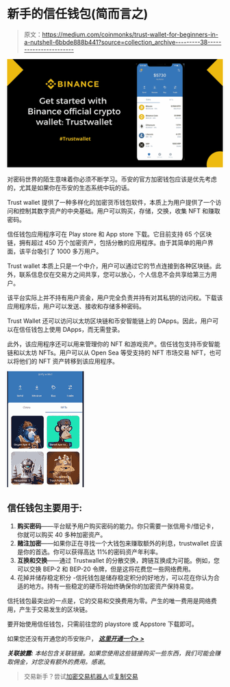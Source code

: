 # 新手的信任钱包(简而言之)

> 原文：<https://medium.com/coinmonks/trust-wallet-for-beginners-in-a-nutshell-6bbde888b441?source=collection_archive---------38----------------------->

![](img/b4bfbda3e68c7a70fed40ae2340538d0.png)

对密码世界的陌生意味着你必须不断学习。币安的官方加密钱包应该是优先考虑的，尤其是如果你在币安的生态系统中玩的话。

Trust wallet 提供了一种多样化的加密货币钱包软件，本质上为用户提供了一个访问和控制其数字资产的中央基础。用户可以购买，存储，交换，收集 NFT 和赚取密码。

信任钱包应用程序可在 Play store 和 App store 下载。它目前支持 65 个区块链，拥有超过 450 万个加密资产，包括分散的应用程序。由于其简单的用户界面，该平台吸引了 1000 多万用户。

Trust wallet 本质上只是一个中介，用户可以通过它的节点连接到各种区块链。此外，联系信息仅在交易方之间共享，您可以放心，个人信息不会共享给第三方用户。

该平台实际上并不持有用户资金，用户完全负责并持有对其私钥的访问权。下载该应用程序后，用户可以发送、接收和存储多种密码。

Trust Wallet 还可以访问以太坊区块链和币安智能链上的 DApps。因此，用户可以在信任钱包上使用 DApps，而无需登录。

此外，该应用程序还可以用来管理你的 NFT 和游戏资产。信任钱包支持币安智能链和以太坊 NFTs。用户可以从 Open Sea 等受支持的 NFT 市场交易 NFT，也可以将他们的 NFT 资产转移到该应用程序。

![](img/8290ea2d6060cd4c973bda3429f75592.png)

## 信任钱包主要用于:

1.  **购买密码**——平台赋予用户购买密码的能力。你只需要一张信用卡/借记卡，你就可以购买 40 多种加密资产。
2.  **赌注加密**——如果你正在寻找一个大钱包来赚取额外的利息，trustwallet 应该是你的首选。你可以获得高达 11%的密码资产年利率。
3.  **互换和交换**——通过 Trustwallet 的分散交换，跨链互换成为可能。例如，您可以交换 BEP-2 和 BEP-20 令牌，但是这将花费您一些网络费用。
4.  花掉并储存稳定积分 -信托钱包是储存稳定积分的好地方，可以花在你认为合适的地方。持有一些稳定的硬币将始终确保你的加密资产保持易变。

信托钱包最突出的一点是，它的交易和交换费用为零。产生的唯一费用是网络费用，产生于交易发生的区块链。

要开始使用信任钱包，只需前往您的 playstore 或 Appstore 下载即可。

如果您还没有开通您的币安账户， [***这里开通一个> >***](https://accounts.binance.com/en/register?ref=431277160)

***关联披露:*** *本帖包含关联链接。如果您使用这些链接购买一些东西，我们可能会赚取佣金，对您没有额外的费用。感谢*。

> 交易新手？尝试[加密交易机器人](/coinmonks/crypto-trading-bot-c2ffce8acb2a)或[复制交易](/coinmonks/top-10-crypto-copy-trading-platforms-for-beginners-d0c37c7d698c)